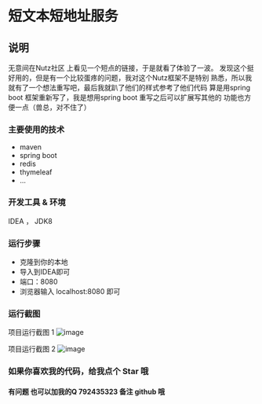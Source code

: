 # 短文本短地址服务

## 说明
无意间在Nutz社区 上看见一个短点的链接，于是就看了体验了一波。
发现这个挺好用的，但是有一个比较蛋疼的问题，我对这个Nutz框架不是特别
熟悉，所以我就有了一个想法重写吧，最后我就趴了他们的样式参考了他们代码
算是用spring boot 框架重新写了，我是想用spring boot 重写之后可以扩展写其他的
功能也方便一点（兽总，对不住了）

### 主要使用的技术
- maven
- spring boot
- redis 
- thymeleaf
- ...

### 开发工具 & 环境
 IDEA ， JDK8
 
### 运行步骤
- 克隆到你的本地
- 导入到IDEA即可
- 端口：8080
- 浏览器输入 localhost:8080 即可

### 运行截图
项目运行截图 1
![image](https://github.com/lvoyee/ftshorter/blob/master/1.png)

项目运行截图 2
![image](https://github.com/lvoyee/ftshorter/blob/master/2.png)
### 如果你喜欢我的代码，给我点个 Star 哦
#### 有问题 也可以加我的Q 792435323 备注 github 哦


 